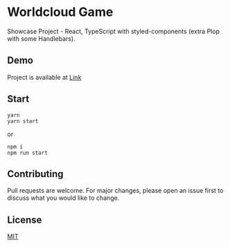 # Worldcloud Game

Showcase Project - React, TypeScript with styled-components (extra Plop with some Handlebars).

## Demo

Project is available at [Link](https://vercel.com/klosiek/worldcloudgame)

## Start

```
yarn
yarn start
```

or

```
npm i
npm run start
```

## Contributing

Pull requests are welcome. For major changes, please open an issue first to discuss what you would like to change.

## License

[MIT](https://choosealicense.com/licenses/mit/)
